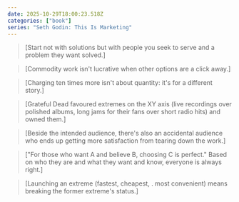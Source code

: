 ```yaml
---
date: 2025-10-29T18:00:23.518Z
categories: ["book"]
series: "Seth Godin: This Is Marketing"
---
```

> [Start not with solutions but with people you seek to serve and a problem they want solved.]

> [Commodity work isn't lucrative when other options are a click away.]

> [Charging ten times more isn't about quantity: it's for a different story.]

> [Grateful Dead favoured extremes on the XY axis (live recordings over polished albums, long jams for their fans over short radio hits) and owned them.]

> [Beside the intended audience, there's also an accidental audience who ends up getting more satisfaction from tearing down the work.]

> ["For those who want A and believe B, choosing C is perfect." Based on who they are and what they want and know, everyone is always right.]

> [Launching an extreme (fastest, cheapest, . most convenient) means breaking the former extreme's status.]
